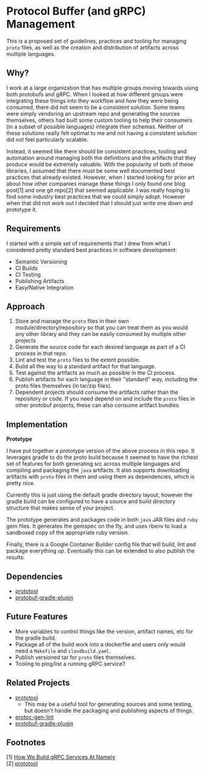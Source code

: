 # Protocol Buffer (and gRPC) Management

This is a proposed set of guidelines, practices and tooling for managing `proto` files, as well as the creation and distribution of artifacts across multiple languages. 

## Why?
I work at a large organization that has multiple groups moving towards using both protobufs and gRPC.  When I looked at how different groups were integrating these things into they workflow and how they were being consumed, there did not seem to be a consistent solution.  Some teams were simply vendoring an upstream repo and generating the sources themselves, others had built some custom tooling to help their consumers (in a subset of possible languages) integrate their schemas.  Neither of these solutions really felt optimal to me and not having a consistent solution did not feel particularly scalable.
 
 Instead, it seemed like there should be consistent practices, tooling and automation around managing both the definitions and the artifacts that they produce would be extremely valuable.  With the popularity of both of these libraries, I assumed that there must be some well documented best practices that already existed.  However, when I started looking for prior art about how other companies manage these things I only found one blog post\[1\] and one git repo\[2\] that seemed applicable.  I was really hoping to find some industry best practices that we could simply adopt.  However when that did not work out I decided that I should just write one down and prototype it.

## Requirements
I started with a simple set of requirements that I drew from what I considered pretty standard best practices in software development:

* Semantic Versioning
* CI Builds
* CI Testing
* Publishing Artifacts
* Easy/Native Integration

## Approach

1. Store and manage the `proto` files in their own module/directory/repository so that you can treat them as you would any other library and they can be easily consumed by multiple other projects
1. Generate the source code for each desired language as part of a CI process in that repo.
1. Lint and test the `proto` files to the extent possible.
1. Build all the way to a standard artifact for that language.
1. Test against the artifacts as much as possible in the CI process.
1. Publish artifacts for each language in their "standard" way, including the proto files themselves (in tar/zip files).
1. Dependent projects should consume the artifacts rather than the repository or code.  If you need depend on and include the `proto` files in other protobuf projects, these can also consume artifact bundles.

## Implementation
**Prototype**

I have put together a prototype version of the above process in this repo.  It leverages gradle to do the proto build because it seemed to have the richest set of features for both generating src across multiple languages and compiling and packaging the `java` artifacts.  It also supports downloading artifacts with `proto` files in them and using them as dependencies, which is pretty nice.

Currently this is just using the default gradle directory layout, however the gradle build can be configured to have a source and build directory structure that makes sense of your project.

The prototype generates and packages code in both `java` JAR files and `ruby` gem files.  It generates the gemspec on the fly, and uses rbenv to load a sandboxed copy of the appropriate ruby version.

Finally, there is a Google Container Builder config file that will build, lint and package everything up.  Eventually this can be extended to also publish the results.

## Dependencies
* [prototool](https://github.com/uber/prototool)
* [protobuf-gradle-plugin](https://github.com/google/protobuf-gradle-plugin)

## Future Features
* More variables to control things like the version, artifact names, etc for the gradle build.
* Package all of the build work into a dockerfile and users only would need a `Makefile` and `cloudbuild.yaml`.
* Publish versioned tar for `proto` files themselves.
* Tooling to ping/list a running gRPC service?

## Related Projects
* [prototool](https://github.com/uber/prototool)
  * This may be a useful tool for generating sources and some testing, but doesn't handle the packaging and publishing aspects of things.
* [protoc-gen-lint](https://github.com/ckaznocha/protoc-gen-lint)
* [protobuf-gradle-plugin](https://github.com/google/protobuf-gradle-plugin)

## Footnotes
\[1\] [How We Build gRPC Services At Namely](https://medium.com/namely-labs/how-we-build-grpc-services-at-namely-52a3ae9e7c35)  
\[2\] [prototool](https://github.com/uber/prototool)  

